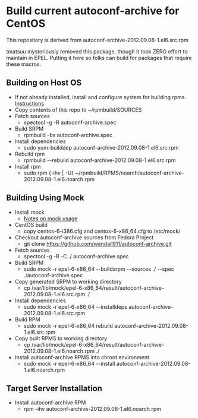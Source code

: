 # Build current autoconf-archive for CentOS
This repository is derived from autoconf-archive-2012.09.08-1.el6.src.rpm

tmatsuu mysteriously removed this package, though it took ZERO effort to maintain in EPEL. Putting it here so folks can build for packages that require these macros.

## Building on Host OS
* If not already installed, install and configure system for building rpms. [Instructions](http://wiki.centos.org/HowTos/SetupRpmBuildEnvironment)
* Copy contents of this repo to ~/rpmbuild/SOURCES
* Fetch sources
  * spectool -g -R autoconf-archive.spec
* Build SRPM
  * rpmbuild -bs autoconf-archive.spec
* Install dependencies
  * sudo yum-builddep autoconf-archive-2012.09.08-1.el6.src.rpm
* Rebuild rpm
  * rpmbuild --rebuild autoconf-archive-2012.09.08-1.el6.src.rpm
* Install rpm
  * sudo rpm {-ihv | -U} ~/rpmbuild/RPMS/noarch/autoconf-archive-2012.09.08-1.el6.noarch.rpm

## Building Using Mock
* Install mock
  * [Notes on mock usage](https://fedoraproject.org/wiki/Using_Mock_to_test_package_builds)
* CentOS build
  * copy centos-6-i386.cfg and centos-6-x86_64.cfg to /etc/mock/
* Checkout autoconf-archive sources from Fedora Project
  * git clone https://github.com/wendall911/autoconf-archive.git
* Fetch sources
  * spectool -g -R -C ./ autoconf-archive.spec
* Build SRPM
  * sudo mock -r epel-6-x86_64 --buildsrpm --sources ./ --spec ./autoconf-archive.spec
* Copy generated SRPM to working directory
  * cp /var/lib/mock/epel-6-x86_64/result/autoconf-archive-2012.09.08-1.el6.src.rpm ./
* Install dependencies
  * sudo mock -r epel-6-x86_64 --installdeps autoconf-archive-2012.09.08-1.el6.src.rpm
* Build RPM
  * sudo mock -r epel-6-x86_64 rebuild autoconf-archive-2012.09.08-1.el6.src.rpm
* Copy built RPMS to working directory
  * cp /var/lib/mock/epel-6-x86_64/result/autoconf-archive-2012.09.08-1.el6.noarch.rpm ./
* Install autoconf-archive RPMS into chroot environment
  * sudo mock -r epel-6-x86_64 --install autoconf-archive-2012.09.08-1.el6.noarch.rpm

## Target Server Installation
* Install autoconf-archive RPM
  * rpm -ihv autoconf-archive-2012.09.08-1.el6.noarch.rpm
